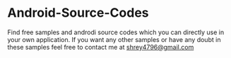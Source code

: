 Android-Source-Codes
====================

Find free samples and androdi source codes which you can directly use in your own application. If you want any other samples or have any doubt in these samples feel free to contact me at shrey4796@gmail.com 

